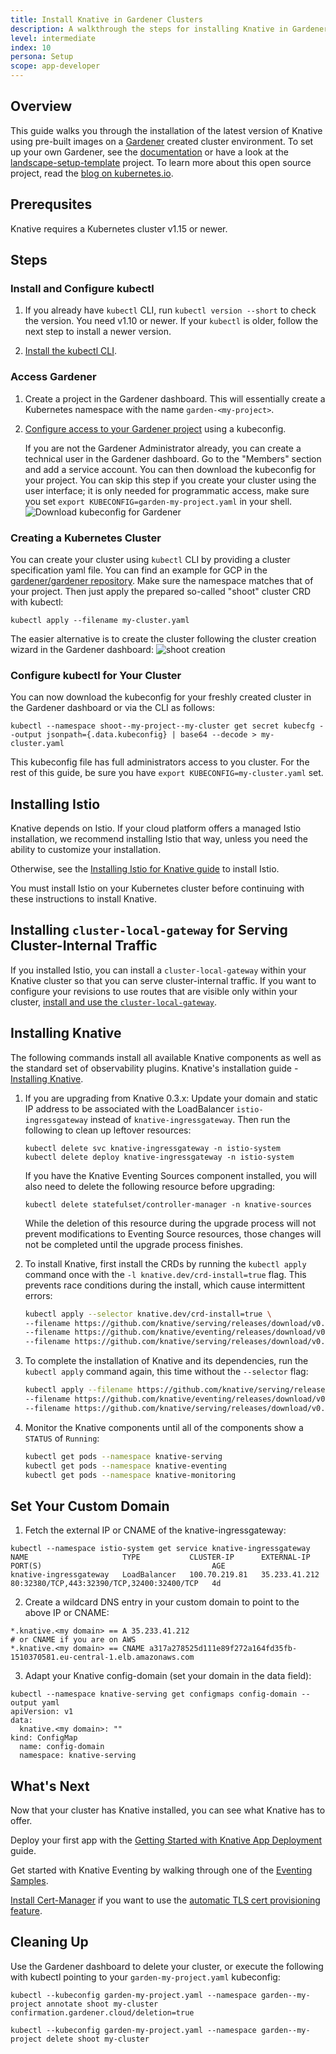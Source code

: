 ```yaml
---
title: Install Knative in Gardener Clusters
description: A walkthrough the steps for installing Knative in Gardener shoot clusters.
level: intermediate
index: 10
persona: Setup
scope: app-developer
---
```


## Overview
This guide walks you through the installation of the latest version of Knative
using pre-built images on a [Gardener](https://gardener.cloud) created cluster
environment. To set up your own Gardener, see the
[documentation](https://github.com/gardener/gardener/blob/master/docs/README.md)
or have a look at the
[landscape-setup-template](https://github.com/gardener/landscape-setup-template)
project. To learn more about this open source project, read the
[blog on kubernetes.io](https://kubernetes.io/blog/2018/05/17/gardener/).

## Prerequsites

Knative requires a Kubernetes cluster v1.15 or newer.

## Steps

### Install and Configure kubectl

1.  If you already have `kubectl` CLI, run `kubectl version --short` to check
    the version. You need v1.10 or newer. If your `kubectl` is older, follow the
    next step to install a newer version.

2.  [Install the kubectl CLI](https://kubernetes.io/docs/tasks/tools/install-kubectl/#install-kubectl).

### Access Gardener

1.  Create a project in the Gardener dashboard. This will essentially create a
    Kubernetes namespace with the name `garden-<my-project>`.

2.  [Configure access to your Gardener project](https://kubernetes.io/docs/tasks/tools/install-kubectl/#configure-kubectl)
    using a kubeconfig. 
    
    If you are not the Gardener Administrator already, you
    can create a technical user in the Gardener dashboard. 
    Go to the "Members" section and add a service account. 
    You can then download the kubeconfig for your project. 
    You can skip this step if you create your cluster using the
    user interface; it is only needed for programmatic access, make sure you set
    `export KUBECONFIG=garden-my-project.yaml` in your shell.
    ![Download kubeconfig for Gardener](./images/gardener_service_account.png)

### Creating a Kubernetes Cluster

You can create your cluster using `kubectl` CLI by providing a cluster
specification yaml file. You can find an example for GCP in the 
[gardener/gardener repository](https://github.com/gardener/gardener/blob/master/example/90-shoot.yaml).
Make sure the namespace matches that of your project. Then just apply the
prepared so-called "shoot" cluster CRD with kubectl:

```
kubectl apply --filename my-cluster.yaml
```

The easier alternative is to create the cluster following the cluster creation
wizard in the Gardener dashboard:
![shoot creation](./images/gardener_shoot_creation.png "shoot creation via the dashboard")

### Configure kubectl for Your Cluster

You can now download the kubeconfig for your freshly created cluster in the
Gardener dashboard or via the CLI as follows:

```
kubectl --namespace shoot--my-project--my-cluster get secret kubecfg --output jsonpath={.data.kubeconfig} | base64 --decode > my-cluster.yaml
```

This kubeconfig file has full administrators access to you cluster. For the rest
of this guide, be sure you have `export KUBECONFIG=my-cluster.yaml` set.

## Installing Istio

Knative depends on Istio. If your cloud platform offers a managed Istio
installation, we recommend installing Istio that way, unless you need the
ability to customize your installation.

Otherwise, see the [Installing Istio for Knative guide](https://knative.dev/docs/install/installing-istio/)
to install Istio.

You must install Istio on your Kubernetes cluster before continuing with these
instructions to install Knative.

## Installing `cluster-local-gateway` for Serving Cluster-Internal Traffic

If you installed Istio, you can install a `cluster-local-gateway` within your Knative cluster so that you can serve cluster-internal traffic. If you want to configure your revisions to use routes that are visible only within your cluster, [install and use the `cluster-local-gateway`](https://knative.dev/docs/admin/install/knative-offerings/).

## Installing Knative

The following commands install all available Knative components as well as the
standard set of observability plugins. Knative's installation guide - [Installing Knative](https://knative.dev/docs/admin/install/).

1. If you are upgrading from Knative 0.3.x: Update your domain and static IP
   address to be associated with the LoadBalancer `istio-ingressgateway` instead
   of `knative-ingressgateway`. Then run the following to clean up leftover
   resources:

   ```
   kubectl delete svc knative-ingressgateway -n istio-system
   kubectl delete deploy knative-ingressgateway -n istio-system
   ```

   If you have the Knative Eventing Sources component installed, you will also
   need to delete the following resource before upgrading:

   ```
   kubectl delete statefulset/controller-manager -n knative-sources
   ```

   While the deletion of this resource during the upgrade process will not
   prevent modifications to Eventing Source resources, those changes will not be
   completed until the upgrade process finishes.

1. To install Knative, first install the CRDs by running the `kubectl apply`
   command once with the `-l knative.dev/crd-install=true` flag. This prevents
   race conditions during the install, which cause intermittent errors:

   ```bash
   kubectl apply --selector knative.dev/crd-install=true \
   --filename https://github.com/knative/serving/releases/download/v0.12.1/serving.yaml \
   --filename https://github.com/knative/eventing/releases/download/v0.12.1/eventing.yaml \
   --filename https://github.com/knative/serving/releases/download/v0.12.1/monitoring.yaml
   ```

1. To complete the installation of Knative and its dependencies, run the
   `kubectl apply` command again, this time without the `--selector` flag:

   ```bash
   kubectl apply --filename https://github.com/knative/serving/releases/download/v0.12.1/serving.yaml \
   --filename https://github.com/knative/eventing/releases/download/v0.12.1/eventing.yaml \
   --filename https://github.com/knative/serving/releases/download/v0.12.1/monitoring.yaml
   ```

2. Monitor the Knative components until all of the components show a `STATUS` of
   `Running`:
   ```bash
   kubectl get pods --namespace knative-serving
   kubectl get pods --namespace knative-eventing
   kubectl get pods --namespace knative-monitoring
   ```

## Set Your Custom Domain

1.  Fetch the external IP or CNAME of the knative-ingressgateway:

```
kubectl --namespace istio-system get service knative-ingressgateway
NAME                     TYPE           CLUSTER-IP      EXTERNAL-IP     PORT(S)                                      AGE
knative-ingressgateway   LoadBalancer   100.70.219.81   35.233.41.212   80:32380/TCP,443:32390/TCP,32400:32400/TCP   4d
```

2.  Create a wildcard DNS entry in your custom domain to point to the above IP or
    CNAME:

```
*.knative.<my domain> == A 35.233.41.212
# or CNAME if you are on AWS
*.knative.<my domain> == CNAME a317a278525d111e89f272a164fd35fb-1510370581.eu-central-1.elb.amazonaws.com
```

3.  Adapt your Knative config-domain (set your domain in the data field):

```
kubectl --namespace knative-serving get configmaps config-domain --output yaml
apiVersion: v1
data:
  knative.<my domain>: ""
kind: ConfigMap
  name: config-domain
  namespace: knative-serving
```

## What's Next

Now that your cluster has Knative installed, you can see what Knative has to
offer.

Deploy your first app with the
[Getting Started with Knative App Deployment](https://knative.dev/docs/serving/getting-started-knative-app/)
guide.

Get started with Knative Eventing by walking through one of the
[Eventing Samples](https://knative.dev/docs/eventing/samples/).

[Install Cert-Manager](https://knative.dev/docs/serving/installing-cert-manager/) if you want to use the
[automatic TLS cert provisioning feature](https://knative.dev/docs/serving/using-auto-tls/).

## Cleaning Up

Use the Gardener dashboard to delete your cluster, or execute the following with
kubectl pointing to your `garden-my-project.yaml` kubeconfig:

```
kubectl --kubeconfig garden-my-project.yaml --namespace garden--my-project annotate shoot my-cluster confirmation.gardener.cloud/deletion=true

kubectl --kubeconfig garden-my-project.yaml --namespace garden--my-project delete shoot my-cluster
```